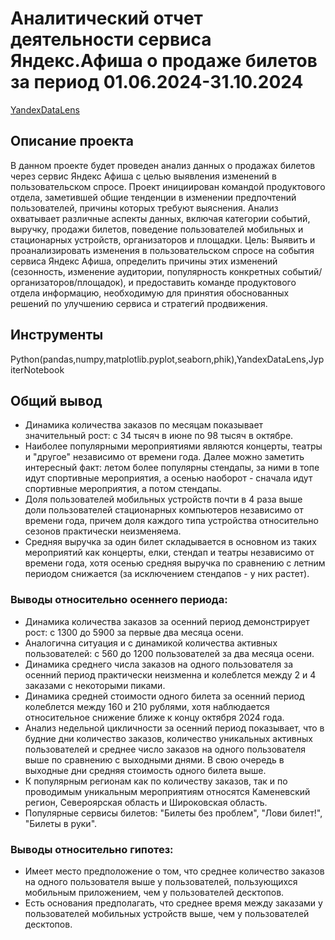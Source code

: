 # Аналитический отчет деятельности сервиса Яндекс.Афиша о продаже билетов за период 01.06.2024-31.10.2024
[YandexDataLens](https://datalens.yandex.cloud/x6t87j59bhmuj)
## Описание проекта
В данном проекте будет проведен анализ данных о продажах билетов через сервис Яндекс Афиша с целью выявления изменений в пользовательском спросе. Проект инициирован командой продуктового отдела, заметившей общие тенденции в изменении предпочтений пользователей, причины которых требуют выяснения. Анализ охватывает различные аспекты данных, включая категории событий, выручку, продажи билетов, поведение пользователей мобильных и стационарных устройств, организаторов и площадки.
Цель: Выявить и проанализировать изменения в пользовательском спросе на события сервиса Яндекс Афиша, определить причины этих изменений (сезонность, изменение аудитории, популярность конкретных событий/организаторов/площадок), и предоставить команде продуктового отдела информацию, необходимую для принятия обоснованных решений по улучшению сервиса и стратегий продвижения.
## Инструменты
Python(pandas,numpy,matplotlib.pyplot,seaborn,phik),YandexDataLens,JypiterNotebook
## Общий вывод
* Динамика количества заказов по месяцам показывает значительный рост: с 34 тысяч в июне по 98 тысяч в октябре.
* Наиболее популярными мероприятиями являются концерты, театры и "другое" независимо от времени года. Далее можно заметить интересный факт: летом более популярны стендапы, за ними в топе идут спортивные мероприятия, а осенью наоборот - сначала идут спортивные мероприятия, а потом стендапы.
* Доля пользователей мобильных устройств почти в 4 раза выше доли пользователей стационарных компьютеров независимо от времени года, причем доля каждого типа устройства относительно сезонов практически неизменяема.
* Средняя выручка за один билет складывается в основном из таких мероприятий как концерты, елки, стендап и театры независимо от времени года, хотя осенью средняя выручка по сравнению с летним периодом снижается (за исключением стендапов - у них растет).
### Выводы относительно осеннего периода:
* Динамика количества заказов за осенний период демонстрирует рост: с 1300 до 5900 за первые два месяца осени.
* Аналогична ситуация и с динамикой количества активных пользователей: с 560 до 1200 пользователей за два месяца осени.
* Динамика среднего числа заказов на одного пользователя за осенний период практически неизменна и колеблется между 2 и 4 заказами с некоторыми пиками.
* Динамика средней стоимости одного билета за осенний период колеблется между 160 и 210 рублями, хотя наблюдается относительное снижение ближе к концу октября 2024 года.
* Анализ недельной цикличности за осенний период показывает, что в будние дни количество заказов, количество уникальных активных пользователей и среднее число заказов на одного пользователя выше по сравнению с выходными днями. В свою очередь в выходные дни средняя стоимость одного билета выше.
* К популярным регионам как по количеству заказов, так и по проводимым уникальным мероприятиям относятся Каменевский регион, Североярская область и
Широковская область.
* Популярные сервисы билетов: "Билеты без проблем", "Лови билет!", "Билеты в руки".
### Выводы относительно гипотез:
* Имеет место предположение о том, что среднее количество заказов на одного пользователя выше у пользователей, пользующихся мобильным приложением, чем у пользователей десктопов.
* Есть основания предполагать, что среднее время между заказами у пользователей мобильных устройств выше, чем у пользователей десктопов.

